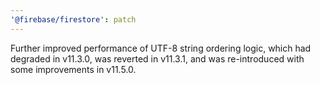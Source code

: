 ```yaml
---
'@firebase/firestore': patch
---
```


Further improved performance of UTF-8 string ordering logic, which had degraded in v11.3.0, was reverted in v11.3.1, and was re-introduced with some improvements in v11.5.0.

